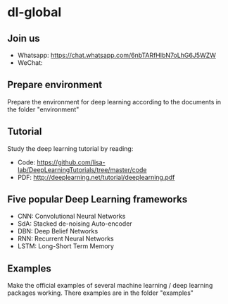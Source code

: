 # dl-global
## Join us
- Whatsapp: https://chat.whatsapp.com/6nbTARfHIbN7oLhG6J5WZW
- WeChat:

## Prepare environment
Prepare the environment for deep learning according to the documents in the folder "environment"
## Tutorial
Study the deep learning tutorial by reading:
- Code: https://github.com/lisa-lab/DeepLearningTutorials/tree/master/code
- PDF: http://deeplearning.net/tutorial/deeplearning.pdf
## Five popular Deep Learning frameworks
- CNN: Convolutional Neural Networks
- SdA: Stacked de-noising Auto-encoder
- DBN: Deep Belief Networks
- RNN: Recurrent Neural Networks
- LSTM: Long-Short Term Memory
## Examples
Make the official examples of several machine learning / deep learning packages working. There examples are in the folder "examples"
